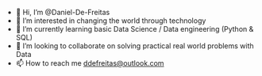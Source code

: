 - 👋 Hi, I’m @Daniel-De-Freitas
- 👀 I’m interested in changing the world through technology
- 🌱 I’m currently learning basic Data Science / Data engineering (Python & SQL)
- 💞️ I’m looking to collaborate on solving practical real world problems with Data
- 📫 How to reach me ddefreitas@outlook.com

<!---
Daniel-De-Freitas/Daniel-De-Freitas is a ✨ special ✨ repository because its `README.md` (this file) appears on your GitHub profile.
You can click the Preview link to take a look at your changes.
--->
